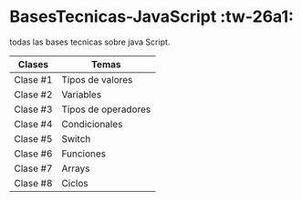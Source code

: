 # BasesTecnicas-JavaScript :tw-26a1:
todas las bases tecnicas sobre java Script.

| Clases  | Temas  |
| ------------ | ------------ |
| Clase #1  |Tipos de valores   |
| Clase #2  | Variables  |
| Clase #3  | Tipos de operadores  |
| Clase #4  | Condicionales  |
| Clase #5  | Switch  |
| Clase #6  | Funciones  |
| Clase #7  | Arrays |
| Clase #8  | Ciclos  |